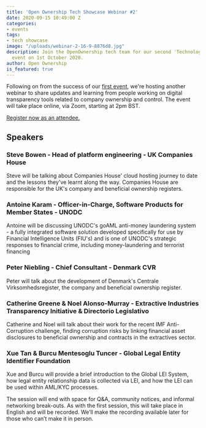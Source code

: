 ```yaml
---
title: 'Open Ownership Tech Showcase Webinar #2'
date: 2020-09-15 10:49:00 Z
categories:
- events
tags:
- tech showcase
image: "/uploads/webinar-2-16-9-8876d8.jpg"
description: Join the OpenOwnership tech team for our second 'Technology Showcase'
  event on 1st October 2020.
author: Open Ownership
is_featured: true
---
```


Following on from the success of our [first event](/blogs/first-tech-showcase), we're hosting another webinar to share updates and learning from people working on digital transparency tools related to company ownership and control. The event will take place online, via Zoom, starting at 2pm BST.

[Register now as an attendee.](https://us02web.zoom.us/webinar/register/WN_xC4todRORR2NvoN1yWJSwg)

## Speakers

### Steve Bowen - Head of platform engineering - UK Companies House
Steve will be talking about Companies House' cloud hosting journey to date and the lessons they've learnt along the way. Companies House are responsible for the UK's company and beneficial ownership registers.

### Antoine Karam - Officer-in-Charge, Software Products for Member States - UNODC
Antoine will be discussing UNODC's goAML anti-money laundering system - a fully integrated software solution developed specifically for use by Financial Intelligence Units (FIU's) and is one of UNODC's strategic responses to financial crime, including money-laundering and terrorist financing

### Peter Niebling - Chief Consultant - Denmark CVR
Peter will talk about the development of Denmark's Centrale Virksomhedsregister, the company and beneficial ownership register.

### Catherine Greene & Noel Alonso-Murray - Extractive Industries Transparency Initiative & Directorio Legislativo
Catherine and Noel will talk about their work for the recent IMF Anti-Corruption challenge, finding corruption risks by linking financial asset disclosures to beneficial ownership and contracts in the extractives sector.

### Xue Tan & Burcu Mentesoglu Tuncer - Global Legal Entity Identifier Foundation
Xue and Burcu will provide a brief introduction to the Global LEI System, how legal entity relationship data is collected via LEI, and how the LEI can be used within AML/KYC processes.

The session will end with space for Q&A, community notices, and informal networking break-outs. As with the first session, this will take place in English and will be recorded. We’ll make the recording available later for those who can’t make it in person.
